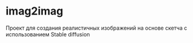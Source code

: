 # imag2imag
Проект для создания реалистичных изображений на основе скетча с использованием Stable diffusion
